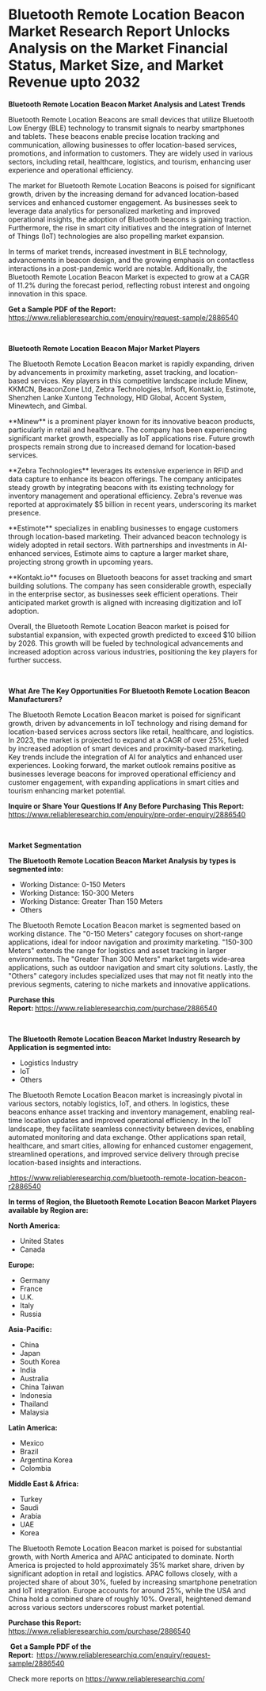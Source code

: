 <p><h1>Bluetooth Remote Location Beacon Market Research Report Unlocks Analysis on the Market Financial Status, Market Size, and Market Revenue upto 2032</h1></p><p><strong>Bluetooth Remote Location Beacon Market Analysis and Latest Trends</strong></p>
<p><p>Bluetooth Remote Location Beacons are small devices that utilize Bluetooth Low Energy (BLE) technology to transmit signals to nearby smartphones and tablets. These beacons enable precise location tracking and communication, allowing businesses to offer location-based services, promotions, and information to customers. They are widely used in various sectors, including retail, healthcare, logistics, and tourism, enhancing user experience and operational efficiency.</p><p>The market for Bluetooth Remote Location Beacons is poised for significant growth, driven by the increasing demand for advanced location-based services and enhanced customer engagement. As businesses seek to leverage data analytics for personalized marketing and improved operational insights, the adoption of Bluetooth beacons is gaining traction. Furthermore, the rise in smart city initiatives and the integration of Internet of Things (IoT) technologies are also propelling market expansion.</p><p>In terms of market trends, increased investment in BLE technology, advancements in beacon design, and the growing emphasis on contactless interactions in a post-pandemic world are notable. Additionally, the Bluetooth Remote Location Beacon Market is expected to grow at a CAGR of 11.2% during the forecast period, reflecting robust interest and ongoing innovation in this space.</p></p>
<p><strong>Get a Sample PDF of the Report:&nbsp;</strong> <a href="https://www.reliableresearchiq.com/enquiry/request-sample/2886540?utm_campaign=3103&utm_medium=2&utm_source=Github&utm_content=ia&utm_term=13032025&utm_id=bluetooth-remote-location-beacon">https://www.reliableresearchiq.com/enquiry/request-sample/2886540</a></p>
<p>&nbsp;</p>
<p><strong>Bluetooth Remote Location Beacon Major Market Players</strong></p>
<p><p>The Bluetooth Remote Location Beacon market is rapidly expanding, driven by advancements in proximity marketing, asset tracking, and location-based services. Key players in this competitive landscape include Minew, KKMCN, BeaconZone Ltd, Zebra Technologies, Infsoft, Kontakt.io, Estimote, Shenzhen Lanke Xuntong Technology, HID Global, Accent System, Minewtech, and Gimbal.</p><p>**Minew** is a prominent player known for its innovative beacon products, particularly in retail and healthcare. The company has been experiencing significant market growth, especially as IoT applications rise. Future growth prospects remain strong due to increased demand for location-based services.</p><p>**Zebra Technologies** leverages its extensive experience in RFID and data capture to enhance its beacon offerings. The company anticipates steady growth by integrating beacons with its existing technology for inventory management and operational efficiency. Zebra's revenue was reported at approximately $5 billion in recent years, underscoring its market presence.</p><p>**Estimote** specializes in enabling businesses to engage customers through location-based marketing. Their advanced beacon technology is widely adopted in retail sectors. With partnerships and investments in AI-enhanced services, Estimote aims to capture a larger market share, projecting strong growth in upcoming years.</p><p>**Kontakt.io** focuses on Bluetooth beacons for asset tracking and smart building solutions. The company has seen considerable growth, especially in the enterprise sector, as businesses seek efficient operations. Their anticipated market growth is aligned with increasing digitization and IoT adoption.</p><p>Overall, the Bluetooth Remote Location Beacon market is poised for substantial expansion, with expected growth predicted to exceed $10 billion by 2026. This growth will be fueled by technological advancements and increased adoption across various industries, positioning the key players for further success.</p></p>
<p>&nbsp;</p>
<p><strong>What Are The Key Opportunities For Bluetooth Remote Location Beacon Manufacturers?</strong></p>
<p><p>The Bluetooth Remote Location Beacon market is poised for significant growth, driven by advancements in IoT technology and rising demand for location-based services across sectors like retail, healthcare, and logistics. In 2023, the market is projected to expand at a CAGR of over 25%, fueled by increased adoption of smart devices and proximity-based marketing. Key trends include the integration of AI for analytics and enhanced user experiences. Looking forward, the market outlook remains positive as businesses leverage beacons for improved operational efficiency and customer engagement, with expanding applications in smart cities and tourism enhancing market potential.</p></p>
<p><strong>Inquire or Share Your Questions If Any Before Purchasing This Report:</strong> <a href="https://www.reliableresearchiq.com/enquiry/pre-order-enquiry/2886540?utm_campaign=3103&utm_medium=2&utm_source=Github&utm_content=ia&utm_term=13032025&utm_id=bluetooth-remote-location-beacon">https://www.reliableresearchiq.com/enquiry/pre-order-enquiry/2886540</a></p>
<p>&nbsp;</p>
<p><strong>Market Segmentation</strong></p>
<p><strong>The Bluetooth Remote Location Beacon Market Analysis by types is segmented into:</strong></p>
<p><ul><li>Working Distance: 0-150 Meters</li><li>Working Distance: 150-300 Meters</li><li>Working Distance: Greater Than 150 Meters</li><li>Others</li></ul></p>
<p><p>The Bluetooth Remote Location Beacon market is segmented based on working distance. The "0-150 Meters" category focuses on short-range applications, ideal for indoor navigation and proximity marketing. "150-300 Meters" extends the range for logistics and asset tracking in larger environments. The "Greater Than 300 Meters" market targets wide-area applications, such as outdoor navigation and smart city solutions. Lastly, the "Others" category includes specialized uses that may not fit neatly into the previous segments, catering to niche markets and innovative applications.</p></p>
<p><strong>Purchase this Report:&nbsp;</strong><a href="https://www.reliableresearchiq.com/purchase/2886540?utm_campaign=3103&utm_medium=2&utm_source=Github&utm_content=ia&utm_term=13032025&utm_id=bluetooth-remote-location-beacon">https://www.reliableresearchiq.com/purchase/2886540</a></p>
<p>&nbsp;</p>
<p><strong>The Bluetooth Remote Location Beacon Market Industry Research by Application is segmented into:</strong></p>
<p><ul><li>Logistics Industry</li><li>IoT</li><li>Others</li></ul></p>
<p><p>The Bluetooth Remote Location Beacon market is increasingly pivotal in various sectors, notably logistics, IoT, and others. In logistics, these beacons enhance asset tracking and inventory management, enabling real-time location updates and improved operational efficiency. In the IoT landscape, they facilitate seamless connectivity between devices, enabling automated monitoring and data exchange. Other applications span retail, healthcare, and smart cities, allowing for enhanced customer engagement, streamlined operations, and improved service delivery through precise location-based insights and interactions.</p></p>
<p><a href="https://www.reliableresearchiq.com/bluetooth-remote-location-beacon-r2886540?utm_campaign=3103&utm_medium=2&utm_source=Github&utm_content=ia&utm_term=13032025&utm_id=bluetooth-remote-location-beacon">&nbsp;https://www.reliableresearchiq.com/bluetooth-remote-location-beacon-r2886540</a></p>
<p><strong>In terms of Region, the Bluetooth Remote Location Beacon Market Players available by Region are:</strong></p>
<p>
    <p> <strong> North America: </strong>
        <ul>
            <li>United States</li>
            <li>Canada</li>
        </ul>
        </p> 
    <p> <strong> Europe: </strong>
        <ul>
            <li>Germany</li>
            <li>France</li>
            <li>U.K.</li>
            <li>Italy</li>
            <li>Russia</li>
        </ul>
        </p> 
    <p> <strong> Asia-Pacific: </strong>
        <ul>
            <li>China</li>
            <li>Japan</li>
            <li>South Korea</li>
            <li>India</li>
            <li>Australia</li>
            <li>China Taiwan</li>
            <li>Indonesia</li>
            <li>Thailand</li>
            <li>Malaysia</li>
        </ul>
        </p> 
    <p> <strong> Latin America: </strong>
        <ul>
            <li>Mexico</li>
            <li>Brazil</li>
            <li>Argentina Korea</li>
            <li>Colombia</li>
        </ul>
        </p> 
    <p> <strong> Middle East & Africa: </strong>
        <ul>
            <li>Turkey</li>
            <li>Saudi</li>
            <li>Arabia</li>
            <li>UAE</li>
            <li>Korea</li>
        </ul>
    </p>
    </p>
<p><p>The Bluetooth Remote Location Beacon market is poised for substantial growth, with North America and APAC anticipated to dominate. North America is projected to hold approximately 35% market share, driven by significant adoption in retail and logistics. APAC follows closely, with a projected share of about 30%, fueled by increasing smartphone penetration and IoT integration. Europe accounts for around 25%, while the USA and China hold a combined share of roughly 10%. Overall, heightened demand across various sectors underscores robust market potential.</p></p>
<p><strong>Purchase this Report: </strong><a href="https://www.reliableresearchiq.com/purchase/2886540?utm_campaign=3103&utm_medium=2&utm_source=Github&utm_content=ia&utm_term=13032025&utm_id=bluetooth-remote-location-beacon">https://www.reliableresearchiq.com/purchase/2886540</a></p>
<p>&nbsp;<strong>Get a Sample PDF of the Report:&nbsp;&nbsp;</strong><a href="https://www.reliableresearchiq.com/enquiry/request-sample/2886540?utm_campaign=3103&utm_medium=2&utm_source=Github&utm_content=ia&utm_term=13032025&utm_id=bluetooth-remote-location-beacon">https://www.reliableresearchiq.com/enquiry/request-sample/2886540</a></p>
<p><strong></strong></p>
<p>Check more reports on <a href="https://www.reliableresearchiq.com/?utm_campaign=3103&utm_medium=2&utm_source=Github&utm_content=ia&utm_term=13032025&utm_id=bluetooth-remote-location-beacon">https://www.reliableresearchiq.com/</a></p>